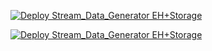 [![Deploy Stream_Data_Generator EH+Storage](https://azuredeploy.net/deploybutton.png)](https://portal.azure.com/#create/Microsoft.Template/uri/https%3A%2F%2Fraw%2Egithubusercontent%2Ecom%2F44r555%2Fpub%2Fmaster%2FStreamDataGenerator%5FEventHub%5FStorage%2Ejson)


[![Deploy Stream_Data_Generator EH+Storage](https://docs.databricks.com/_static/databricks-logo-mobile.png)](https://community.cloud.databricks.com/?o=4140654740764583#notebook/1410094534912838/command/1410094534912840)
